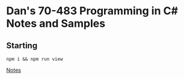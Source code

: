 # Dan's 70-483 Programming in C# Notes and Samples

## Starting

`npm i && npm run view`

[Notes](./notes/readme.md)
